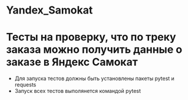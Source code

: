 # Yandex_Samokat
# Тесты на проверку, что по треку заказа можно получить данные о заказе в Яндекс Самокат
- Для запуска тестов должны быть установлены пакеты pytest и requests
- Запуск всех тестов выполянется командой pytest
